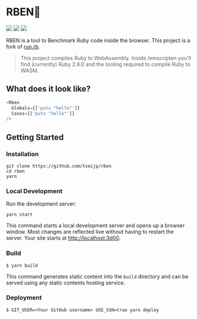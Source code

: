 <p align="center">

# RBEN👺

[![][status-img]][status]
[![][code-quality-img]][code-quality]
[![][license-img]][license]

</p>

RBEN is a tool to Benchmark Ruby code inside the browser.
This project is a fork of [run.rb][runrb].

> This project compiles Ruby to WebAssembly.
> Inside /emscripten you'll find (currently)
> Ruby 2.6.0 and the tooling required to compile Ruby to WASM.

## What does it look like?

```js
<Rben
  Globals={['puts "hello"']}
  Cases={['puts "hello"']}
/>
```

## Getting Started

### Installation

```shell
git clone https://github.com/tseijp/rben
cd rben
yarn
```

### Local Development

Run the development server:

```shell
yarn start
```

This command starts a local development server and opens up a browser window.
Most changes are reflected live without having to restart the server.
Your site starts at [http://localhost:3d00](http://localhost:3d00).

### Build

```shell
$ yarn build
```

This command generates static content into the `build` directory
and can be served using any static contents hosting service.

### Deployment

```shell
$ GIT_USER=<Your GitHub username> USE_SSH=true yarn deploy
```

[runrb]: https://github.com/jasoncharnes/run.rb

[status]: https://github.com/tseijp/rben/actions
[code-quality]: https://www.codefactor.io/repository/github/tseijp/rben
[license]: https://www.npmjs.com/package/use-midi

[status-img]: https://img.shields.io/badge/build-passing-red?style=flat&colorA=000&colorB=d00
[code-quality-img]: https://img.shields.io/codefactor/grade/github/tseijp/rben?style=flat&colorA=000&colorB=d00
[license-img]: https://img.shields.io/badge/license-MIT-black?style=flat&colorA=000&colorB=d00
